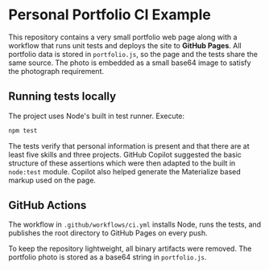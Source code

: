 # Personal Portfolio CI Example

This repository contains a very small portfolio web page along with a workflow that runs unit tests and deploys the site to **GitHub Pages**. All portfolio data is stored in `portfolio.js`, so the page and the tests share the same source. The photo is embedded as a small base64 image to satisfy the photograph requirement.

## Running tests locally

The project uses Node's built in test runner. Execute:

```bash
npm test
```

The tests verify that personal information is present and that there are at
least five skills and three projects. GitHub Copilot suggested the basic
structure of these assertions which were then adapted to the built in
`node:test` module. Copilot also helped generate the Materialize based markup
used on the page.

## GitHub Actions

The workflow in `.github/workflows/ci.yml` installs Node, runs the tests, and
publishes the root directory to GitHub Pages on every push.

To keep the repository lightweight, all binary artifacts were removed. The portfolio photo is stored as a base64 string in `portfolio.js`.


